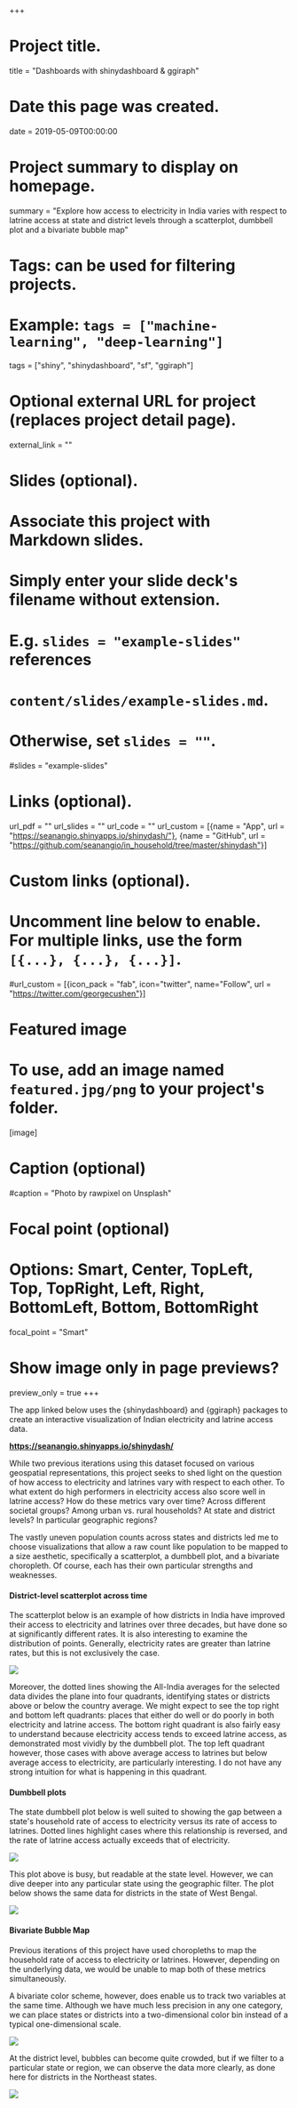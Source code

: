+++
# Project title.
title = "Dashboards with shinydashboard & ggiraph"

# Date this page was created.
date = 2019-05-09T00:00:00

# Project summary to display on homepage.
summary = "Explore how access to electricity in India varies with respect to latrine access at state and district levels through a scatterplot, dumbbell plot and a bivariate bubble map"

# Tags: can be used for filtering projects.
# Example: `tags = ["machine-learning", "deep-learning"]`
tags = ["shiny", "shinydashboard", "sf", "ggiraph"]

# Optional external URL for project (replaces project detail page).
external_link = ""

# Slides (optional).
#   Associate this project with Markdown slides.
#   Simply enter your slide deck's filename without extension.
#   E.g. `slides = "example-slides"` references 
#   `content/slides/example-slides.md`.
#   Otherwise, set `slides = ""`.
#slides = "example-slides"

# Links (optional).
url_pdf = ""
url_slides = ""
url_code = ""
url_custom = [{name = "App", url = "https://seanangio.shinyapps.io/shinydash/"},
              {name = "GitHub", url = "https://github.com/seanangio/in_household/tree/master/shinydash"}]


# Custom links (optional).
#   Uncomment line below to enable. For multiple links, use the form `[{...}, {...}, {...}]`.
#url_custom = [{icon_pack = "fab", icon="twitter", name="Follow", url = "https://twitter.com/georgecushen"}]

# Featured image
# To use, add an image named `featured.jpg/png` to your project's folder. 
[image]
  # Caption (optional)
  #caption = "Photo by rawpixel on Unsplash"
  
  # Focal point (optional)
  # Options: Smart, Center, TopLeft, Top, TopRight, Left, Right, BottomLeft, Bottom, BottomRight
  focal_point = "Smart"
  
  # Show image only in page previews?
  preview_only = true
+++

The app linked below uses the {shinydashboard} and {ggiraph} packages to create an interactive visualization of Indian electricity and latrine access data. 

**https://seanangio.shinyapps.io/shinydash/**

While two previous iterations using this dataset focused on various geospatial representations, this project seeks to shed light on the question of how access to electricity and latrines vary with respect to each other. To what extent do high performers in electricity access also score well in latrine access? How do these metrics vary over time? Across different societal groups? Among urban vs. rural households? At state and district levels? In particular geographic regions?

The vastly uneven population counts across states and districts led me to choose visualizations that allow a raw count like population to be mapped to a size aesthetic, specifically a scatterplot, a dumbbell plot, and a bivariate choropleth. Of course, each has their own particular strengths and weaknesses.

#### District-level scatterplot across time

The scatterplot below is an example of how districts in India have improved their access to electricity and latrines over three decades, but have done so at significantly different rates. It is also interesting to examine the distribution of points. Generally, electricity rates are greater than latrine rates, but this is not exclusively the case.

![](scatter.gif)

Moreover, the dotted lines showing the All-India averages for the selected data divides the plane into four quadrants, identifying states or districts above or below the country average. We might expect to see the top right and bottom left quadrants: places that either do well or do poorly in both electricity and latrine access. The bottom right quadrant is also fairly easy to understand because electricity access tends to exceed latrine access, as demonstrated most vividly by the dumbbell plot. The top left quadrant however, those cases with above average access to latrines but below average access to electricity, are particularly interesting. I do not have any strong intuition for what is happening in this quadrant.

#### Dumbbell plots

The state dumbbell plot below is well suited to showing the gap between a state's household rate of access to electricity versus its rate of access to latrines. Dotted lines highlight cases where this relationship is reversed, and the rate of latrine access actually exceeds that of electricity.

![](dumbbell_state.png)

This plot above is busy, but readable at the state level. However, we can dive deeper into any particular state using the geographic filter. The plot below shows the same data for districts in the state of West Bengal.

![](dumbbell_district.png)

#### Bivariate Bubble Map

Previous iterations of this project have used choropleths to map the household rate of access to electricity or latrines. However, depending on the underlying data, we would be unable to map both of these metrics simultaneously. 

A bivariate color scheme, however, does enable us to track two variables at the same time. Although we have much less precision in any one category, we can place states or districts into a two-dimensional color bin instead of a typical one-dimensional scale.

![](bubble.png)

At the district level, bubbles can become quite crowded, but if we filter to a particular state or region, we can observe the data more clearly, as done here for districts in the Northeast states.

![](bubble_ne.png)